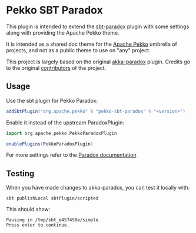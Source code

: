 # Pekko SBT Paradox

This plugin is intended to extend the [sbt-paradox](https://github.com/lightbend/paradox) plugin with some settings
along with providing the Apache Pekko theme.

It is intended as a shared doc theme for the [Apache Pekko](https://github.com/apache/?q=pekko&type=all&language=&sort=)
umbrella of projects, and not as a public theme to use on "any" project.

This project is largely based on the original [akka-paradox](https://github.com/akka/akka-paradox) plugin. Credits go
to the original [contributors](https://github.com/akka/akka-paradox/graphs/contributors) of the project.

## Usage

Use the sbt plugin for Pekko Paradox:
```sbt
addSbtPlugin("org.apache.pekko" % "pekko-sbt-paradox" % "<version>")
```

Enable it instead of the upstream ParadoxPlugin:
```sbt
import org.apache.pekko.PekkoParadoxPlugin

enablePlugins(PekkoParadoxPlugin)
```

For more settings refer to the [Paradox documentation](https://developer.lightbend.com/docs/paradox/latest/)

## Testing

When you have made changes to akka-paradox, you can test it locally with:

```
sbt publishLocal sbtPlugin/scripted
```

This should show:

```
Pausing in /tmp/sbt_e457458e/simple
Press enter to continue.
```
